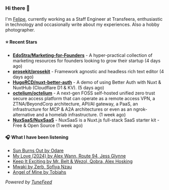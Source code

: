 ### Hi there 👋

I'm [Felipe](https://felipevm.com), currently working as a Staff Engineer at Transfeera, enthusiastic in technology and occasionally write about my experiences. Also a hobby photographer.

#### ⭐ Recent Stars
- **[EdoStra/Marketing-for-Founders](https://github.com/EdoStra/Marketing-for-Founders)** - A hyper-practical collection of marketing resources for founders looking to grow their startup (4 days ago)
- **[prosekit/prosekit](https://github.com/prosekit/prosekit)** - Framework agnostic and headless rich text editor  (4 days ago)
- **[HugoRCD/nuxt-better-auth](https://github.com/HugoRCD/nuxt-better-auth)** - A demo of using Better Auth with Nuxt &amp; NuxtHub (Cloudflare D1 &amp; KV). (5 days ago)
- **[octelium/octelium](https://github.com/octelium/octelium)** - A next-gen FOSS self-hosted unified zero trust secure access platform that can operate as a remote access VPN, a ZTNA/BeyondCorp architecture, API/AI gateway, a PaaS, an infrastructure for MCP &amp; A2A architectures or even as an ngrok-alternative and a homelab infrastructure. (1 week ago)
- **[NuxSaaS/NuxSaaS](https://github.com/NuxSaaS/NuxSaaS)** - NuxSaaS is a Nuxt.js full-stack SaaS starter kit - Free &amp; Open Source (1 week ago)

#### 🎧 What I have been listening
- [Sun Burns Out by Odare](https://open.spotify.com/track/6oPZ5l1DRwH4vWZl0YX6gd)
- [My Love (2024) by Alex Wann, Route 94, Jess Glynne](https://open.spotify.com/track/2nljjiWhzVIugb5vgEMQQk)
- [Keep It Exciting by Mr. Belt &amp; Wezol, Qobra, Alex Hosking](https://open.spotify.com/track/4hks1EK6HEi0yNn9qCEXUp)
- [Mwaki by Zerb, Sofiya Nzau](https://open.spotify.com/track/5KTZgG84bKFGm53lhLtTqc)
- [Angel of Mine by Tobiahs](https://open.spotify.com/track/2lFg6N5CQ1lh3kJUHmtEf4)

_Powered by [TuneFeed](https://tunefeed.app?ref=github.com)_
